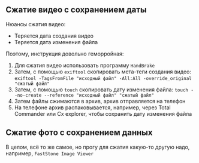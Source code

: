 ## Сжатие видео с сохранением даты

Нюансы сжатия видео:

- Теряется дата создания видео
- Теряется дата изменения файла

Поэтому, инструкция довольно геморройная:

1. Для сжатия видео использовать программу `HandBrake`
2. Затем, с помощью `exiftool` скопировать мета-теги создания видео: `exiftool -TagsFromFile "исходный файл" -All:All -override_original "сжатый файл"`
3. Затем, с помощью `touch` скопировать дату изменения файла: `touch --no-create --reference "исходный файл" "сжатый файл"`
4. Затем файлы сжимаются в архив, архив отправляется на телефон
5. На телефоне архив распаковывается, например, через Total Commander или Cx explorer, чтобы сохранить дату изменения файла

## Сжатие фото с сохранением данных

В целом, всё то же самое, но прогу для сжатия какую-то другую надо, например, `FastStone Image Viewer`
